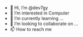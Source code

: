 - 👋 Hi, I’m @dev7gy
- 👀 I’m interested in Computer
- 🌱 I’m currently learning ...
- 💞️ I’m looking to collaborate on ...
- 📫 How to reach me 

<!---
dev7gy/dev7gy is a ✨ special ✨ repository because its `README.md` (this file) appears on your GitHub profile.
You can click the Preview link to take a look at your changes.
--->
